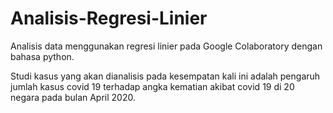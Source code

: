 # Analisis-Regresi-Linier
Analisis data menggunakan regresi linier pada Google Colaboratory dengan bahasa python.

Studi kasus yang akan dianalisis pada kesempatan kali ini adalah pengaruh jumlah kasus covid 19 terhadap angka kematian akibat covid 19 di 20 negara pada bulan April 2020.
